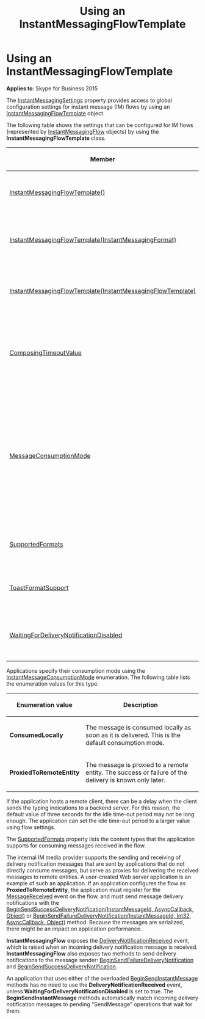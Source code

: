 ﻿---
title: Using an InstantMessagingFlowTemplate
TOCTitle: Using an InstantMessagingFlowTemplate
ms:assetid: 742acc0f-282c-4c39-b37f-cd371d3b84d9
ms:mtpsurl: https://msdn.microsoft.com/library/Dn466056(v=office.16)
ms:contentKeyID: 65239961
ms.date: 07/27/2015
mtps_version: v=office.16
---

# Using an InstantMessagingFlowTemplate

**Applies to**: Skype for Business 2015

The [InstantMessagingSettings](https://docs.microsoft.com/dotnet/api/microsoft.rtc.collaboration.collaborationplatform.instantmessagingsettings?view=ucma-api) property provides access to global configuration settings for instant message (IM) flows by using an [InstantMessagingFlowTemplate](https://docs.microsoft.com/dotnet/api/microsoft.rtc.collaboration.instantmessagingflowtemplate?view=ucma-api) object.

The following table shows the settings that can be configured for IM flows (represented by [InstantMessagingFlow](https://docs.microsoft.com/dotnet/api/microsoft.rtc.collaboration.instantmessagingflow?view=ucma-api) objects) by using the **InstantMessagingFlowTemplate** class.

<table>
<colgroup>
<col />
<col />
</colgroup>
<thead>
<tr class="header">
<th><p>Member</p></th>
<th><p>Description</p></th>
</tr>
</thead>
<tbody>
<tr class="odd">
<td><p><a href="https://docs.microsoft.com/dotnet/api/microsoft.rtc.collaboration.instantmessagingflowtemplate.-ctor?view=ucma-api#Microsoft_Rtc_Collaboration_InstantMessagingFlowTemplate__ctor">InstantMessagingFlowTemplate()</a></p></td>
<td><p>Constructor. Create a new instance of the <strong>InstantMessagingFlowTemplate</strong> class.</p>
<p>InstantMessagingFlowTemplate()</p></td>
</tr>
<tr class="even">
<td><p><a href="https://docs.microsoft.com/dotnet/api/microsoft.rtc.collaboration.instantmessagingflowtemplate.-ctor?view=ucma-api#Microsoft_Rtc_Collaboration_InstantMessagingFlowTemplate__ctor_Microsoft_Rtc_Collaboration_InstantMessagingFormat_">InstantMessagingFlowTemplate(InstantMessagingFormat)</a></p></td>
<td><p>Constructor. Create a new instance of the <strong>InstantMessagingFlowTemplate</strong> class, specifying the formats that can be used.</p>
<p>InstantMessagingFlowTemplate(InstantMessagingFormat)</p></td>
</tr>
<tr class="odd">
<td><p><a href="https://docs.microsoft.com/dotnet/api/microsoft.rtc.collaboration.instantmessagingflowtemplate.-ctor?view=ucma-api#Microsoft_Rtc_Collaboration_InstantMessagingFlowTemplate__ctor_Microsoft_Rtc_Collaboration_InstantMessagingFlowTemplate_">InstantMessagingFlowTemplate(InstantMessagingFlowTemplate)</a></p></td>
<td><p>Constructor. Create a new instance of the <strong>InstantMessagingFlowTemplate</strong> class, using values from the specified flow template.</p>
<p>InstantMessagingFlowTemplate(InstantMessagingFlowTemplate)</p></td>
</tr>
<tr class="even">
<td><p><a href="https://docs.microsoft.com/dotnet/api/microsoft.rtc.collaboration.instantmessagingflowtemplate.composingtimeoutvalue?view=ucma-api">ComposingTimeoutValue</a></p></td>
<td><p>Property. Gets or sets the value (in seconds) for composing time-out.</p>
<p>This property is used to control the default value used for all instant messaging flows. The default value is 3 seconds, and the maximum value is 30 seconds.</p>
<p>int ComposingTimeoutValue {get; set;}</p></td>
</tr>
<tr class="odd">
<td><p><a href="https://docs.microsoft.com/dotnet/api/microsoft.rtc.collaboration.instantmessagingflowtemplate.messageconsumptionmode?view=ucma-api">MessageConsumptionMode</a></p></td>
<td><p>Property. Gets or sets the value that an application can use to indicate how it intends to handle instant messages.</p>
<p>The incoming messages are handled accordingly. If the application consumes messages locally, incoming messages are automatically acknowledged with a 200 response code. If the application proxies the messages, the incoming messages are automatically acknowledged with a 202 response code (if the remote supports message delivery notifications) or if the response is delayed. The application is responsible for sending a delivery notification later for every message received. The default value is <a href="https://docs.microsoft.com/dotnet/api/microsoft.rtc.collaboration.instantmessageconsumptionmode?view=ucma-api">InstantMessageConsumptionMode</a>.<strong>ConsumedLocally</strong>.</p>
<p>InstantMessageConsumptionMode MessageConsumptionMode {get; set;}</p></td>
</tr>
<tr class="even">
<td><p><a href="https://docs.microsoft.com/dotnet/api/microsoft.rtc.collaboration.instantmessagingflowtemplate.supportedformats?view=ucma-api">SupportedFormats</a></p></td>
<td><p>Property. Gets the value that indicates the consumption mode of the application.</p>
<p></p>
<p>InstantMessagingFormat SupportedFormats {get; set;}</p></td>
</tr>
<tr class="odd">
<td><p><a href="https://docs.microsoft.com/dotnet/api/microsoft.rtc.collaboration.instantmessagingflowtemplate.toastformatsupport?view=ucma-api">ToastFormatSupport</a></p></td>
<td><p>Property. Gets or sets the toast format support value, a value of the <a href="https://docs.microsoft.com/dotnet/api/microsoft.rtc.collaboration.capabilitysupport?view=ucma-api">CapabilitySupport</a> enumeration.</p>
<p>CapabilitySupport ToastFormatSupport {get; set;}</p></td>
</tr>
<tr class="even">
<td><p><a href="https://docs.microsoft.com/dotnet/api/microsoft.rtc.collaboration.instantmessagingflowtemplate.waitingfordeliverynotificationdisabled?view=ucma-api">WaitingForDeliveryNotificationDisabled</a></p></td>
<td><p>Property. Gets or sets the value that controls whether the <a href="https://docs.microsoft.com/dotnet/api/microsoft.rtc.collaboration.instantmessagingflow.beginsendinstantmessage?view=ucma-api">BeginSendInstantMessage</a> operation will wait for delivery notifications before completion.</p>
<p>bool WaitingForDeliveryNotificationDisabled {get; set;}</p></td>
</tr>
</tbody>
</table>


Applications specify their consumption mode using the [InstantMessageConsumptionMode](https://docs.microsoft.com/dotnet/api/microsoft.rtc.collaboration.instantmessageconsumptionmode?view=ucma-api) enumeration. The following table lists the enumeration values for this type.

<table>
<colgroup>
<col />
<col />
</colgroup>
<thead>
<tr class="header">
<th><p>Enumeration value</p></th>
<th><p>Description</p></th>
</tr>
</thead>
<tbody>
<tr class="odd">
<td><p><strong>ConsumedLocally</strong></p></td>
<td><p>The message is consumed locally as soon as it is delivered. This is the default consumption mode.</p></td>
</tr>
<tr class="even">
<td><p><strong>ProxiedToRemoteEntity</strong></p></td>
<td><p>The message is proxied to a remote entity. The success or failure of the delivery is known only later.</p></td>
</tr>
</tbody>
</table>


If the application hosts a remote client, there can be a delay when the client sends the typing indications to a backend server. For this reason, the default value of three seconds for the idle time-out period may not be long enough. The application can set the idle time-out period to a larger value using flow settings.

The [SupportedFormats](https://docs.microsoft.com/dotnet/api/microsoft.rtc.collaboration.instantmessagingflowtemplate.supportedformats?view=ucma-api) property lists the content types that the application supports for consuming messages received in the flow.

The internal IM media provider supports the sending and receiving of delivery notification messages that are sent by applications that do not directly consume messages, but serve as proxies for delivering the received messages to remote entities. A user-created Web server application is an example of such an application. If an application configures the flow as **ProxiedToRemoteEntity**, the application must register for the [MessageReceived](https://docs.microsoft.com/dotnet/api/microsoft.rtc.collaboration.instantmessagingflow.messagereceived?view=ucma-api) event on the flow, and must send message delivery notifications with the [BeginSendSuccessDeliveryNotification(InstantMessageId, AsyncCallback, Object)](https://docs.microsoft.com/dotnet/api/microsoft.rtc.collaboration.instantmessagingflow.beginsendsuccessdeliverynotification?view=ucma-api) or [BeginSendFailureDeliveryNotification(InstantMessageId, Int32, AsyncCallback, Object)](https://docs.microsoft.com/dotnet/api/microsoft.rtc.collaboration.instantmessagingflow.beginsendfailuredeliverynotification?view=ucma-api) method. Because the messages are serialized, there might be an impact on application performance.

**InstantMessagingFlow** exposes the [DeliveryNotificationReceived](https://docs.microsoft.com/dotnet/api/microsoft.rtc.collaboration.instantmessagingflow.deliverynotificationreceived?view=ucma-api) event, which is raised when an incoming delivery notification message is received. **InstantMessagingFlow** also exposes two methods to send delivery notifications to the message sender: [BeginSendFailureDeliveryNotification](https://docs.microsoft.com/dotnet/api/microsoft.rtc.collaboration.instantmessagingflow.beginsendfailuredeliverynotification?view=ucma-api) and [BeginSendSuccessDeliveryNotification](https://docs.microsoft.com/dotnet/api/microsoft.rtc.collaboration.instantmessagingflow.beginsendsuccessdeliverynotification?view=ucma-api).

An application that uses either of the overloaded [BeginSendInstantMessage](https://docs.microsoft.com/dotnet/api/microsoft.rtc.collaboration.instantmessagingflow.beginsendinstantmessage?view=ucma-api#overloads) methods has no need to use the **DeliveryNotificationReceived** event, unless **WaitingForDeliveryNotificationDisabled** is set to true. The **BeginSendInstantMessage** methods automatically match incoming delivery notification messages to pending "SendMessage" operations that wait for them.

